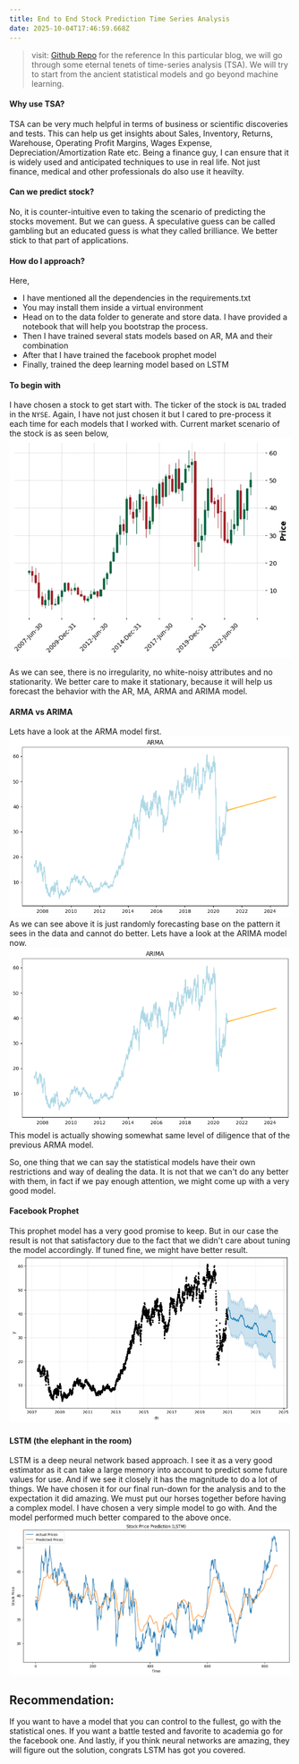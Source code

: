 ```yaml
---
title: End to End Stock Prediction Time Series Analysis
date: 2025-10-04T17:46:59.668Z
---
```



> visit: [Github Repo](https://github.com/AmitPress/tsa-finance) for the reference
In this particular blog, we will go through some eternal tenets of time-series analysis (TSA). We will try to start from the ancient statistical models and go beyond machine learning.

#### Why use TSA?
TSA can be very much helpful in terms of business or scientific discoveries and tests. This can help us get insights about Sales, Inventory, Returns, Warehouse, Operating Profit Margins, Wages Expense, Depreciation/Amortization Rate etc. Being a finance guy, I can ensure that it is widely used and anticipated techniques to use in real life. Not just finance, medical and other professionals do also use it heavilty.

#### Can we predict stock?
No, it is counter-intuitive even to taking the scenario of predicting the stocks movement. But we can guess. A speculative guess can be called gambling but an educated guess is what they called brilliance. We better stick to that part of applications.

#### How do I approach?
Here,
- I have mentioned all the dependencies in the requirements.txt
- You may install them inside a virtual environment
- Head on to the data folder to generate and store data. I have provided a notebook that will help you bootstrap the process.
- Then I have trained several stats models based on AR, MA and their combination
- After that I have trained the facebook prophet model
- Finally, trained the deep learning model based on LSTM

#### To begin with
I have chosen a stock to get start with. The ticker of the stock is `DAL` traded in the `NYSE`.
Again, I have not just chosen it but I cared to pre-process it each time for each models that I worked with.
Current market scenario of the stock is as seen below,
![DAL_overall_market.png](https://raw.githubusercontent.com/AmitPress/tinymind-blog/main/assets/images/2025-10-04/1759599178952.png)

As we can see, there is no irregularity, no white-noisy attributes and no stationarity.
We better care to make it stationary, because it will help us forecast the behavior with the AR, MA, ARMA and ARIMA model.

#### ARMA vs ARIMA
Lets have a look at the ARMA model first.
![arma.png](https://raw.githubusercontent.com/AmitPress/tinymind-blog/main/assets/images/2025-10-04/1759599347088.png)
As we can see above it is just randomly forecasting base on the pattern it sees in the data and cannot do better.
Lets have a look at the ARIMA model now.
![arima.png](https://raw.githubusercontent.com/AmitPress/tinymind-blog/main/assets/images/2025-10-04/1759599463435.png)
This model is actually showing somewhat same level of diligence that of the previous ARMA model.

So, one thing that we can say the statistical models have their own restrictions and way of dealing the data. It is not that we can't do any better with them, in fact if we pay enough attention, we might come up with a very good model.

#### Facebook Prophet
This prophet model has a very good promise to keep. But in our case the result is not that satisfactory due to the fact that we didn't care about tuning the model accordingly. If tuned fine, we might have better result.
![prophet.png](https://raw.githubusercontent.com/AmitPress/tinymind-blog/main/assets/images/2025-10-04/1759599661390.png)

#### LSTM (the elephant in the room)
LSTM is a deep neural network based approach. I see it as a very good estimator as it can take a large memory into account to predict some future values for use. And if we see it closely it has the magnitude to do a lot of things.
We have chosen it for our final run-down for the analysis and to the expectation it did amazing. We must put our horses together before having a complex model. I have chosen a very simple model to go with. And the model performed much better compared to the above once.
![lstm.png](https://raw.githubusercontent.com/AmitPress/tinymind-blog/main/assets/images/2025-10-04/1759599885190.png)


## Recommendation:
If you want to have a model that you can control to the fullest, go with the statistical ones. If you want a battle tested and favorite to academia go for the facebook one. And lastly, if you think neural networks are amazing, they will figure out the solution, congrats LSTM has got you covered. 